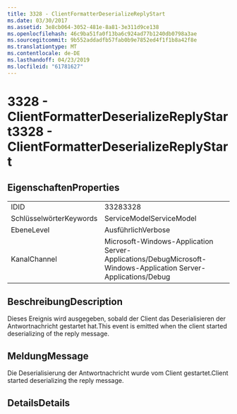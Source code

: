 ```yaml
---
title: 3328 - ClientFormatterDeserializeReplyStart
ms.date: 03/30/2017
ms.assetid: 3e8cb064-3052-481e-8a81-3e311d9ce138
ms.openlocfilehash: 46c9ba51fa0f13ba6c924ad77b1240db0798a3ae
ms.sourcegitcommit: 9b552addadfb57fab0b9e7852ed4f1f1b8a42f8e
ms.translationtype: MT
ms.contentlocale: de-DE
ms.lasthandoff: 04/23/2019
ms.locfileid: "61781627"
---
```

# <a name="3328---clientformatterdeserializereplystart"></a><span data-ttu-id="b8867-102">3328 - ClientFormatterDeserializeReplyStart</span><span class="sxs-lookup"><span data-stu-id="b8867-102">3328 - ClientFormatterDeserializeReplyStart</span></span>
## <a name="properties"></a><span data-ttu-id="b8867-103">Eigenschaften</span><span class="sxs-lookup"><span data-stu-id="b8867-103">Properties</span></span>  
  
|||  
|-|-|  
|<span data-ttu-id="b8867-104">ID</span><span class="sxs-lookup"><span data-stu-id="b8867-104">ID</span></span>|<span data-ttu-id="b8867-105">3328</span><span class="sxs-lookup"><span data-stu-id="b8867-105">3328</span></span>|  
|<span data-ttu-id="b8867-106">Schlüsselwörter</span><span class="sxs-lookup"><span data-stu-id="b8867-106">Keywords</span></span>|<span data-ttu-id="b8867-107">ServiceModel</span><span class="sxs-lookup"><span data-stu-id="b8867-107">ServiceModel</span></span>|  
|<span data-ttu-id="b8867-108">Ebene</span><span class="sxs-lookup"><span data-stu-id="b8867-108">Level</span></span>|<span data-ttu-id="b8867-109">Ausführlich</span><span class="sxs-lookup"><span data-stu-id="b8867-109">Verbose</span></span>|  
|<span data-ttu-id="b8867-110">Kanal</span><span class="sxs-lookup"><span data-stu-id="b8867-110">Channel</span></span>|<span data-ttu-id="b8867-111">Microsoft-Windows-Application Server-Applications/Debug</span><span class="sxs-lookup"><span data-stu-id="b8867-111">Microsoft-Windows-Application Server-Applications/Debug</span></span>|  
  
## <a name="description"></a><span data-ttu-id="b8867-112">Beschreibung</span><span class="sxs-lookup"><span data-stu-id="b8867-112">Description</span></span>  
 <span data-ttu-id="b8867-113">Dieses Ereignis wird ausgegeben, sobald der Client das Deserialisieren der Antwortnachricht gestartet hat.</span><span class="sxs-lookup"><span data-stu-id="b8867-113">This event is emitted when the client started deserializing of the reply message.</span></span>  
  
## <a name="message"></a><span data-ttu-id="b8867-114">Meldung</span><span class="sxs-lookup"><span data-stu-id="b8867-114">Message</span></span>  
 <span data-ttu-id="b8867-115">Die Deserialisierung der Antwortnachricht wurde vom Client gestartet.</span><span class="sxs-lookup"><span data-stu-id="b8867-115">Client started deserializing the reply message.</span></span>  
  
## <a name="details"></a><span data-ttu-id="b8867-116">Details</span><span class="sxs-lookup"><span data-stu-id="b8867-116">Details</span></span>
